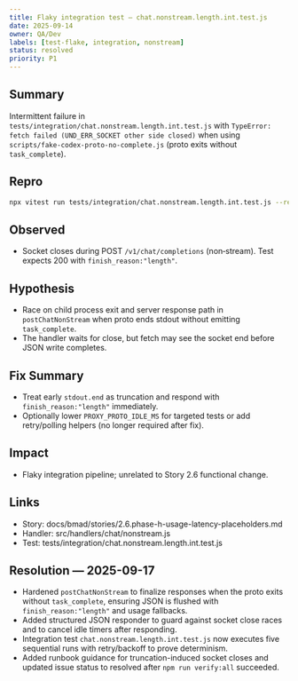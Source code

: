 ```yaml
---
title: Flaky integration test — chat.nonstream.length.int.test.js
date: 2025-09-14
owner: QA/Dev
labels: [test-flake, integration, nonstream]
status: resolved
priority: P1
---
```


## Summary

Intermittent failure in `tests/integration/chat.nonstream.length.int.test.js` with `TypeError: fetch failed (UND_ERR_SOCKET other side closed)` when using `scripts/fake-codex-proto-no-complete.js` (proto exits without `task_complete`).

## Repro

```bash
npx vitest run tests/integration/chat.nonstream.length.int.test.js --reporter=default
```

## Observed

- Socket closes during POST `/v1/chat/completions` (non‑stream). Test expects 200 with `finish_reason:"length"`.

## Hypothesis

- Race on child process exit and server response path in `postChatNonStream` when proto ends stdout without emitting `task_complete`.
- The handler waits for close, but fetch may see the socket end before JSON write completes.

## Fix Summary

- Treat early `stdout.end` as truncation and respond with `finish_reason:"length"` immediately.
- Optionally lower `PROXY_PROTO_IDLE_MS` for targeted tests or add retry/polling helpers (no longer required after fix).

## Impact

- Flaky integration pipeline; unrelated to Story 2.6 functional change.

## Links

- Story: docs/bmad/stories/2.6.phase-h-usage-latency-placeholders.md
- Handler: src/handlers/chat/nonstream.js
- Test: tests/integration/chat.nonstream.length.int.test.js

## Resolution — 2025-09-17

- Hardened `postChatNonStream` to finalize responses when the proto exits without `task_complete`, ensuring JSON is flushed with `finish_reason:"length"` and usage fallbacks.
- Added structured JSON responder to guard against socket close races and to cancel idle timers after responding.
- Integration test `chat.nonstream.length.int.test.js` now executes five sequential runs with retry/backoff to prove determinism.
- Added runbook guidance for truncation-induced socket closes and updated issue status to resolved after `npm run verify:all` succeeded.
